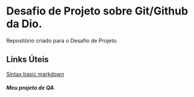 # Desafio de Projeto sobre Git/Github da Dio.
Repositório criado para o Desafio de Projeto.
## Links Úteis
[Sintax basic markdown](https://www.markdownguide.org/basic-syntax/)

##### Meu projeto de QA

